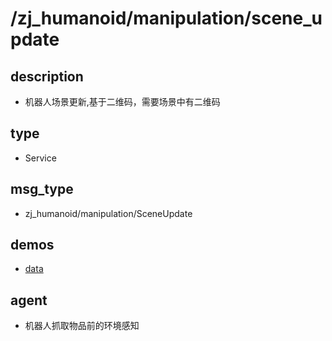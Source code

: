 ﻿# /zj_humanoid/manipulation/scene_update

## description
- 机器人场景更新,基于二维码，需要场景中有二维码

## type
- Service

## msg_type
- zj_humanoid/manipulation/SceneUpdate

## demos
- [data](./data.yaml)

## agent
- 机器人抓取物品前的环境感知

